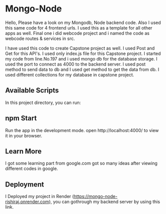 # Mongo-Node
Hello, Please have a look on my Mongodb, Node backend code.
Also I used this same code for 4 frontend urls.
I used this as a template for all other apps as well.
Final one i did webcode project and i named the code as webcode routes & services in src.



I have used this code to create Capstone project as well.
I used Post and Get for this API's.
I used only index.js file for this Capstone project.
I started my code from line.No.197 and i used mongo db for the database storage.
I used the port to connect as 4000 to the backend server.
I used post method to send data to db and I used get method to get the data from db.
I used different collections for my database in capstone project.

## Available Scripts

In this project directory, you can run:

## npm Start

Run the app in the development mode.
open http://localhost:4000/ to view it in your browser.

## Learn More

I got some learning part from google.com got so many ideas after viewing different codes in google.

## Deployment
I Deployed my project in Render (https://mongo-node-rishiraj.onrender.com), you can gothrough my backend server by using this link.
